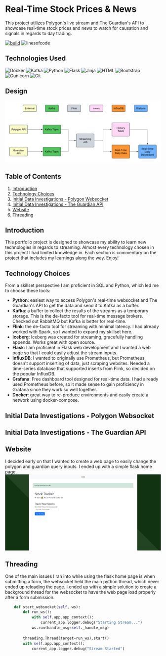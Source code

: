 # Real-Time Stock Prices & News

This project utilizes Polygon's live stream and The Guardian's API to showcase real-time stock prices and news to watch for causation and signals in regards to day trading. 

[![build](https://github.com/cmgoffena13/DE-Capstone-Portfolio-2/actions/workflows/build.yml/badge.svg)](https://github.com/cmgoffena13/DE-Capstone-Portfolio-2/actions/workflows/build.yml)
![linesofcode](https://aschey.tech/tokei/github/cmgoffena13/DE-Capstone-Portfolio-2?category=code)

## Technologies Used
 ![Docker](https://img.shields.io/badge/-Docker-2496ED?style=flat&logoColor=white&logo=docker)
 ![Kafka](https://img.shields.io/badge/-Kafka-231F20?style=flat&logoColor=white&logo=apachekafka)
 ![Python](https://img.shields.io/badge/-Python-0077B5?style=flat&logoColor=white&logo=python)
 ![Flask](https://img.shields.io/badge/-Flask-000000?style=flat&logoColor=white&logo=flask) 
 ![Jinja](https://img.shields.io/badge/-Jinja-B41717?style=flat&logoColor=white&logo=jinja) 
 ![HTML](https://img.shields.io/badge/-HTML-E34F26?style=flat&logoColor=white&logo=html5) 
 ![Bootstrap](https://img.shields.io/badge/-Bootstrap-7952B3?style=flat&logoColor=white&logo=bootstrap) 
 ![Gunicorn](https://img.shields.io/badge/-Gunicorn-499848?style=flat&logoColor=white&logo=gunicorn)
![Git](https://img.shields.io/badge/-Git-F05032?style=flat&logoColor=white&logo=git)

## Design
![Design](website/app/static/README/design.png "Design")

## Table of Contents
1. [Introduction](#Introduction)
2. [Technology Choices](#Technology-Choices)
3. [Initial Data Investigations - Polygon Websocket](#Initial-Data-Investigations---Polygon-Websocket)
4. [Initial Data Investigations - The Guardian API](#Initial-Data-Investigations---The-Guardian-API)
5. [Website](#Website)
6. [Threading](#Threading)

## Introduction
This portfolio project is designed to showcase my ability to learn new technologies in regards to streaming. Almost every technology chosen in this project I had limited knowledge in. Each section is commentary on the project that includes my learnings along the way. Enjoy!

## Technology Choices
From a skillset perspective I am proficient in SQL and Python, which led me to choose these tools:
 - **Python**: easiest way to access Polygon's real-time websocket and The Guardian's API to get the data and send it to Kafka as a buffer.
 - **Kafka**: a buffer to collect the results of the streams as a temporary storage. This is the de-facto tool for real-time message brokers. Checked out RabbitMQ but Kafka is better for real-time.
 - **Flink**: the de-facto tool for streaming with minimal latency. I had already worked with Spark, so I wanted to expand my skillset here.
 - **Iceberg**: Iceberg was created for streaming, gracefully handling appends. Works great with open source.
 - **Flask**: I am proficient in Flask web development and I wanted a web page so that I could easily adjust the stream inputs.
 - **InfluxDB**: I wanted to originally use Prometheus, but Prometheus doesn't support inserting of data, just scraping websites. Needed a time-series database that supported inserts from Flink, so decided on the popular InfluxDB.
 - **Grafana**: Free dashboard tool designed for real-time data. I had already used Prometheus before, so it made sense to gain proficiency in Grafana since they work so well together.
 - **Docker**: great way to re-produce environments and easily create a network using docker-compose.

## Initial Data Investigations - Polygon Websocket

## Initial Data Investigations - The Guardian API

## Website
I decided early on that I wanted to create a web page to easily change the polygon and guardian query inputs. I ended up with a simple flask home page.
![Website](website/app/static/README/stock_tracker.PNG "Website")

## Threading
One of the main issues I ran into while using the flask home page is when submitting a form, the websocket held the main python thread, which never ended up reloading the page. I ended up with a simple solution to create a background thread for the websocket to have the web page load properly after a form submission.
```python
    def start_websocket(self, ws):
        def run_ws():
            with self.app.app_context():
                current_app.logger.debug("Starting Stream...")
            ws.run(handle_msg=self._handle_msg)

        threading.Thread(target=run_ws).start()
        with self.app.app_context():
            current_app.logger.debug("Stream Started")
```
